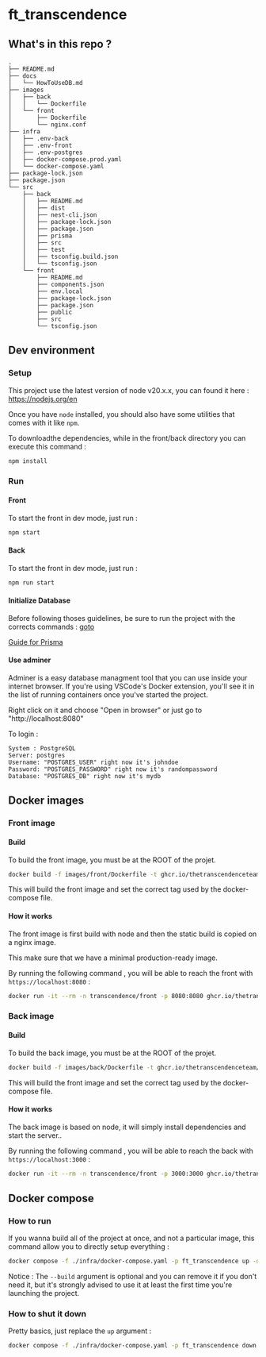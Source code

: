 # ft_transcendence

## What's in this repo ?

```
.
├── README.md
├── docs
│   └── HowToUseDB.md
├── images
│   ├── back
│   │   └── Dockerfile
│   └── front
│       ├── Dockerfile
│       └── nginx.conf
├── infra
│   ├── .env-back
│   ├── .env-front
│   ├── .env-postgres
│   ├── docker-compose.prod.yaml
│   └── docker-compose.yaml
├── package-lock.json
├── package.json
└── src
    ├── back
    │   ├── README.md
    │   ├── dist
    │   ├── nest-cli.json
    │   ├── package-lock.json
    │   ├── package.json
    │   ├── prisma
    │   ├── src
    │   ├── test
    │   ├── tsconfig.build.json
    │   └── tsconfig.json
    └── front
        ├── README.md
        ├── components.json
        ├── env.local
        ├── package-lock.json
        ├── package.json
        ├── public
        ├── src
        └── tsconfig.json
```

## Dev environment

### Setup

This project use the latest version of node v20.x.x, you can found it here : https://nodejs.org/en

Once you have `node` installed, you should also have some utilities that comes with it like `npm`.

To downloadthe dependencies, while in the front/back directory you can execute this command :

```sh
npm install
```

### Run

#### Front

To start the front in dev mode, just run :

```sh
npm start
```

#### Back

To start the front in dev mode, just run :

```sh
npm run start
```

#### Initialize Database

Before following thoses guidelines, be sure to run the project with the corrects commands : [goto](#docker-compose)

[Guide for Prisma](./docs/HowToUseDB.md##prisma)

#### Use adminer

Adminer is a easy database managment tool that you can use inside your internet browser.
If you're using VSCode's Docker extension, you'll see it in the list of running containers once you've started the project.

Right click on it and choose "Open in browser" or just go to "http://localhost:8080"

To login :
```
System : PostgreSQL
Server: postgres
Username: "POSTGRES_USER" right now it's johndoe
Password: "POSTGRES_PASSWORD" right now it's randompassword
Database: "POSTGRES_DB" right now it's mydb
```

## Docker images

### Front image

#### Build

To build the front image, you must be at the ROOT of the projet.

```sh
docker build -f images/front/Dockerfile -t ghcr.io/thetranscendenceteam/front:latest .
```

This will build the front image and set the correct tag used by the docker-compose file.

#### How it works

The front image is first build with node and then the static build is copied on a nginx image.

This make sure that we have a minimal production-ready image.

By running the following command , you will be able to reach the front with `https://localhost:8080` :

```sh
docker run -it --rm -n transcendence/front -p 8080:8080 ghcr.io/thetranscendenceteam/front:latest
```

### Back image

#### Build

To build the back image, you must be at the ROOT of the projet.

```sh
docker build -f images/back/Dockerfile -t ghcr.io/thetranscendenceteam/back:latest .
```

This will build the front image and set the correct tag used by the docker-compose file.

#### How it works

The back image is based on node, it will simply install dependencies and start the server..

By running the following command , you will be able to reach the back with `https://localhost:3000` :

```sh
docker run -it --rm -n transcendence/front -p 3000:3000 ghcr.io/thetranscendenceteam/back:latest
```

## Docker compose

### How to run

If you wanna build all of the project at once, and not a particular image, this command
allow you to directly setup everything :

```sh
docker compose -f ./infra/docker-compose.yaml -p ft_transcendence up -d --build
```

Notice : The ```--build``` argument is optional and you can remove it if you don't need it, but it's strongly advised to use it at least the first time you're launching the project.

### How to shut it down

Pretty basics, just replace the ```up``` argument :
```sh
docker compose -f ./infra/docker-compose.yaml -p ft_transcendence down
```
